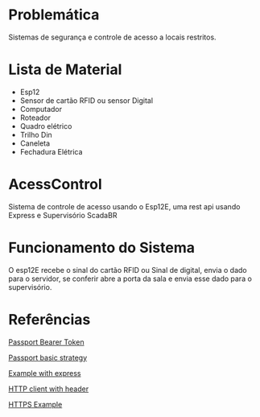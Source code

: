 # Problemática

Sistemas de segurança e controle de acesso a locais restritos.

# Lista de Material

* Esp12
* Sensor de cartão RFID ou sensor Digital
* Computador
* Roteador
* Quadro elétrico
* Trilho Din
* Caneleta
* Fechadura Elétrica


# AcessControl

Sistema de controle de acesso usando o Esp12E, uma rest api usando Express e Supervisório ScadaBR

# Funcionamento do Sistema

O esp12E recebe o sinal do cartão RFID ou Sinal de digital, envia o dado para o servidor, se conferir abre a porta da sala e envia esse dado para o supervisório.



# Referências

[Passport Bearer Token](https://github.com/jaredhanson/passport-http-bearer)

[Passport basic strategy](https://github.com/jaredhanson/passport-http)

[Example with express](https://github.com/passport/express-4.x-http-bearer-example)

[HTTP client with header](https://github.com/esp8266/Arduino/blob/master/libraries/ESP8266HTTPClient/examples/Authorization/Authorization.ino)

[HTTPS Example](https://github.com/esp8266/Arduino/blob/master/libraries/ESP8266WiFi/examples/HTTPSRequestCACert/HTTPSRequestCACert.ino)
